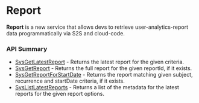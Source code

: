 # Report

**Report** is a new service that allows devs to retrieve user-analytics-report data programmatically via S2S and cloud-code.

### API Summary

-   [SysGetLatestReport](/api/capi/report/sysgetlatestreport) - Returns the latest report for the given criteria.
-   [SysGetReport](/api/capi/report/sysgetreport) - Returns the full report for the given reportId, if it exists.
-   [SysGetReportForStartDate](/api/capi/report/sysgetreportforstartdate) - Returns the report matching given subject, recurrence and startDate criteria, if it exists.
-   [SysListLatestReports](/api/capi/report/syslistlatestreports) - Returns a list of the metadata for the latest reports for the given report options.

<DocCardList />
